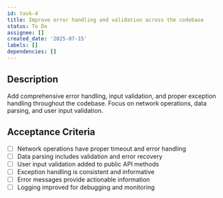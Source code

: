 ```yaml
---
id: task-4
title: Improve error handling and validation across the codebase
status: To Do
assignee: []
created_date: '2025-07-15'
labels: []
dependencies: []
---
```


## Description

Add comprehensive error handling, input validation, and proper exception handling throughout the codebase. Focus on network operations, data parsing, and user input validation.

## Acceptance Criteria

- [ ] Network operations have proper timeout and error handling
- [ ] Data parsing includes validation and error recovery
- [ ] User input validation added to public API methods
- [ ] Exception handling is consistent and informative
- [ ] Error messages provide actionable information
- [ ] Logging improved for debugging and monitoring
